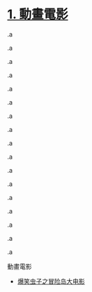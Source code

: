 
# <a href="#comicMov">1. 動畫電影</a>


.a


.a



.a


.a


.a

.a


.a


.a

.a


.a


.a

.a


.a


.a

.a


.a


.a


<a id="comicMov">動畫電影</a>
* [爆笑虫子之冒险岛大电影](https://www.shsanrui.com/sslay/299960-2-1.html)










